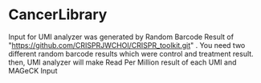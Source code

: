 # CancerLibrary
Input for UMI analyzer was generated by Random Barcode Result of "https://github.com/CRISPRJWCHOI/CRISPR_toolkit.git" . You need two different random barcode results which were control and treatment result. then, UMI analyzer will make Read Per Million result of each UMI and MAGeCK Input
